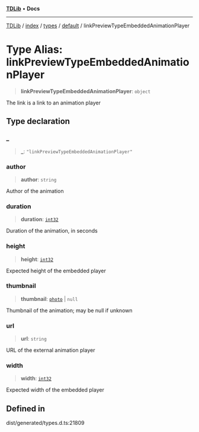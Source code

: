 [**TDLib**](../../../../../../README.md) • **Docs**

***

[TDLib](../../../../../../modules.md) / [index](../../../../../README.md) / [types](../../../README.md) / [default](../README.md) / linkPreviewTypeEmbeddedAnimationPlayer

# Type Alias: linkPreviewTypeEmbeddedAnimationPlayer

> **linkPreviewTypeEmbeddedAnimationPlayer**: `object`

The link is a link to an animation player

## Type declaration

### \_

> **\_**: `"linkPreviewTypeEmbeddedAnimationPlayer"`

### author

> **author**: `string`

Author of the animation

### duration

> **duration**: [`int32`](int32.md)

Duration of the animation, in seconds

### height

> **height**: [`int32`](int32.md)

Expected height of the embedded player

### thumbnail

> **thumbnail**: [`photo`](photo.md) \| `null`

Thumbnail of the animation; may be null if unknown

### url

> **url**: `string`

URL of the external animation player

### width

> **width**: [`int32`](int32.md)

Expected width of the embedded player

## Defined in

dist/generated/types.d.ts:21809
